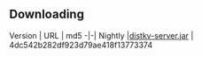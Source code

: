 ## Downloading


Version | URL | md5
-|-|
Nightly |[distkv-server.jar](https://distkv-1252912764.cos.ap-shanghai.myqcloud.com/distkv-server-jars/nightly/distkv.jar) | 4dc542b282df923d79ae418f13773374
